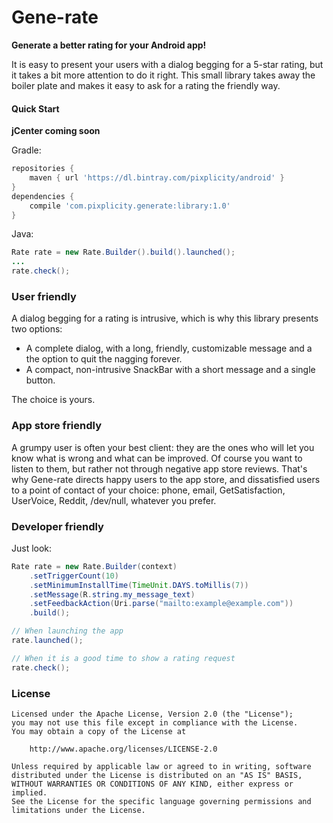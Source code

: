 # Gene-rate

**Generate a better rating for your Android app!**

It is easy to present your users with a dialog begging for a 5-star rating, but it takes a bit more attention to do it right. This small library takes away the boiler plate and makes it easy to ask for a rating the friendly way.

#### Quick Start

**jCenter coming soon**

Gradle: 

```groovy
repositories {
    maven { url 'https://dl.bintray.com/pixplicity/android' }
}
dependencies {
    compile 'com.pixplicity.generate:library:1.0'
}
```

Java:

```java
Rate rate = new Rate.Builder().build().launched();
...
rate.check();
```


### User friendly

A dialog begging for a rating is intrusive, which is why this library presents two options:

- A complete dialog, with a long, friendly, customizable message and a the option to quit the nagging forever.
- A compact, non-intrusive SnackBar with a short message and a single button.

The choice is yours.


### App store friendly

A grumpy user is often your best client: they are the ones who will let you know what is wrong and what can be improved. Of course you want to listen to them, but rather not through negative app store reviews. That's why Gene-rate directs happy users to the app store, and dissatisfied users to a point of contact of your choice: phone, email, GetSatisfaction, UserVoice, Reddit, /dev/null, whatever you prefer.


### Developer friendly

Just look:

```java
Rate rate = new Rate.Builder(context)
	.setTriggerCount(10)
	.setMinimumInstallTime(TimeUnit.DAYS.toMillis(7))
	.setMessage(R.string.my_message_text)
	.setFeedbackAction(Uri.parse("mailto:example@example.com"))
	.build();

// When launching the app
rate.launched();

// When it is a good time to show a rating request
rate.check();
```

### License

```
Licensed under the Apache License, Version 2.0 (the "License");
you may not use this file except in compliance with the License.
You may obtain a copy of the License at

    http://www.apache.org/licenses/LICENSE-2.0

Unless required by applicable law or agreed to in writing, software
distributed under the License is distributed on an "AS IS" BASIS,
WITHOUT WARRANTIES OR CONDITIONS OF ANY KIND, either express or implied.
See the License for the specific language governing permissions and
limitations under the License.
```

